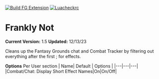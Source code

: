[![Build FG Extension](https://github.com/rhagelstrom/FranklyNot/actions/workflows/create-release.yml/badge.svg)](https://github.com/rhagelstrom/FranklyNot/actions/workflows/create-release.yml) [![Luacheckrc](https://github.com/rhagelstrom/FranklyNot/actions/workflows/luacheck.yml/badge.svg)](https://github.com/rhagelstrom/FranklyNot/actions/workflows/luacheck.yml)
# Frankly Not

**Current Version:** 1.5
**Updated:** 12/13/23

Cleans up the Fantasy Grounds chat and Combat Tracker by filtering out everything after the first ; for effects.

**Options**
Per User section
| Name| Default | Options |
|---|---|---|
|Combat/Chat: Display Short Effect Names|On|On/Off|